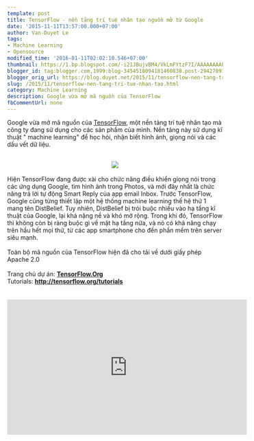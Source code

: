 ```yaml
---
template: post
title: TensorFlow - nền tảng trí tuệ nhân tạo nguồn mở từ Google
date: '2015-11-11T13:57:00.000+07:00'
author: Van-Duyet Le
tags:
- Machine Learning
- Opensource
modified_time: '2016-01-11T02:02:10.546+07:00'
thumbnail: https://1.bp.blogspot.com/-i21JBujvBM4/VkLmFYtzF7I/AAAAAAAAFnA/7j5wDsgeYoc/s1600/3542773_cv.jpg
blogger_id: tag:blogger.com,1999:blog-3454518094181460838.post-2942709172717488693
blogger_orig_url: https://blog.duyet.net/2015/11/tensorflow-nen-tang-tri-tue-nhan-tao.html
slug: /2015/11/tensorflow-nen-tang-tri-tue-nhan-tao.html
category: Machine Learning
description: Google vừa mở mã nguồn của TensorFlow
fbCommentUrl: none
---
```


Google vừa mở mã nguồn của <a href="http://tensorflow.org/" target="_blank">TensorFlow</a>, một nền tảng trí tuệ nhân tạo mà công ty đang sử dụng cho các sản phẩm của mình. Nền tảng này sử dụng kĩ thuật " machine learning" để học hỏi, nhận biết hình ảnh, giọng nói và các dấu vết dữ liệu.<br /><br /><div class="separator" style="clear: both; text-align: center;"><img border="0" src="https://1.bp.blogspot.com/-i21JBujvBM4/VkLmFYtzF7I/AAAAAAAAFnA/7j5wDsgeYoc/s1600/3542773_cv.jpg" style="border: 0; box-shadow: none;" /></div><br /><a name='more'></a>Hiện TensorFlow đang được xài cho chức năng điều khiển giọng nói trong các ứng dụng Google, tìm hình ảnh trong Photos, và mới đây nhất là chức năng trả lời tự động Smart Reply của app email Inbox. Trước TensorFlow, Google cũng từng thiết lập một hệ thống machine learning thế hệ thứ 1 mang tên DistBelief. Tuy nhiên, DistBelief bị trói buộc nhiều vào hạ tầng kĩ thuật của Google, lại khá nặng nề và khó mở rộng. Trong khi đó, TensorFlow thì không còn bị ràng buộc gì về mặt hạ tầng nữa, và nó có khả năng chạy trên hầu hết mọi thứ, từ các app smartphone cho đến phần mềm trên server siêu mạnh.<br /><br />Toàn bộ mã nguồn của TensorFlow hiện đã cho tải về dưới giấy phép Apache 2.0<br /><br />Trang chủ dự án: <b><a href="http://tensorflow.org/">TensorFlow.Org</a></b><br />Tutorials:&nbsp;<a href="http://tensorflow.org/tutorials"><b>http://tensorflow.org/tutorials</b></a><br /><br /><br /><center><iframe allowfullscreen="" frameborder="0" height="315" src="https://www.youtube.com/embed/oZikw5k_2FM" width="560"></iframe></center>